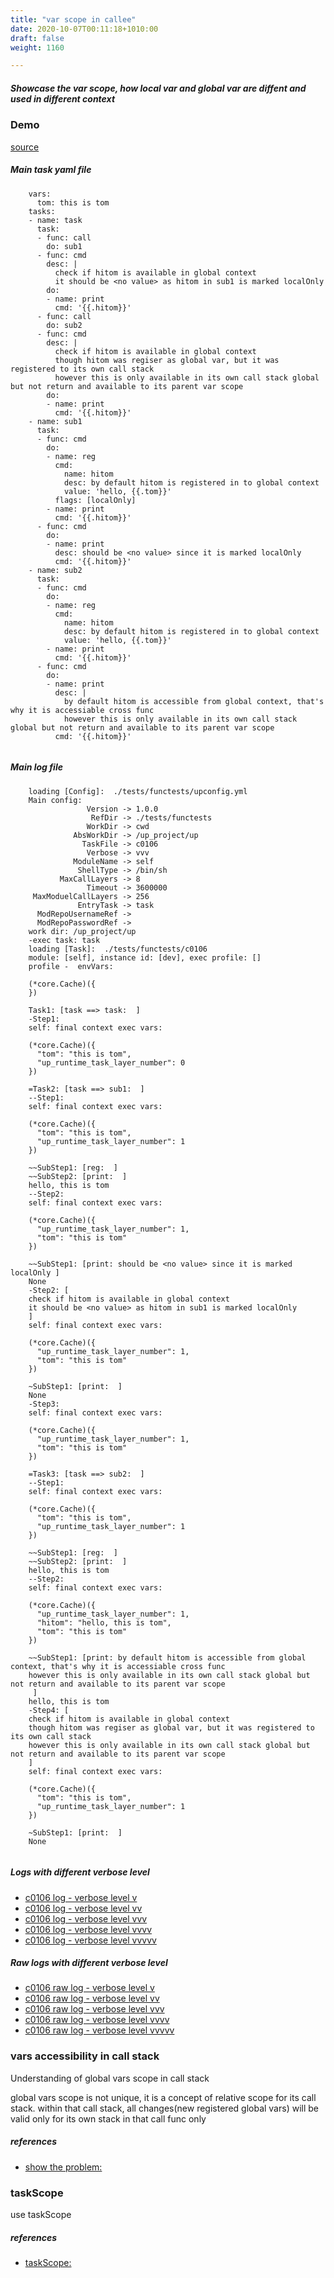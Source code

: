 ```yaml
---
title: "var scope in callee"
date: 2020-10-07T00:11:18+1010:00
draft: false
weight: 1160

---
```


##### Showcase the var scope, how local var and global var are diffent and used in different context


### Demo








[source](https://github.com/upcmd/up/blob/master/tests/functests/c0106.yml)

##### Main task yaml file
```
    vars:
      tom: this is tom
    tasks:
    - name: task
      task:
      - func: call
        do: sub1
      - func: cmd
        desc: |
          check if hitom is available in global context
          it should be <no value> as hitom in sub1 is marked localOnly
        do:
        - name: print
          cmd: '{{.hitom}}'
      - func: call
        do: sub2
      - func: cmd
        desc: |
          check if hitom is available in global context
          though hitom was regiser as global var, but it was registered to its own call stack
          however this is only available in its own call stack global but not return and available to its parent var scope
        do:
        - name: print
          cmd: '{{.hitom}}'
    - name: sub1
      task:
      - func: cmd
        do:
        - name: reg
          cmd:
            name: hitom
            desc: by default hitom is registered in to global context
            value: 'hello, {{.tom}}'
          flags: [localOnly]
        - name: print
          cmd: '{{.hitom}}'
      - func: cmd
        do:
        - name: print
          desc: should be <no value> since it is marked localOnly
          cmd: '{{.hitom}}'
    - name: sub2
      task:
      - func: cmd
        do:
        - name: reg
          cmd:
            name: hitom
            desc: by default hitom is registered in to global context
            value: 'hello, {{.tom}}'
        - name: print
          cmd: '{{.hitom}}'
      - func: cmd
        do:
        - name: print
          desc: |
            by default hitom is accessible from global context, that's why it is accessiable cross func
            however this is only available in its own call stack global but not return and available to its parent var scope
          cmd: '{{.hitom}}'
    
```
##### Main log file
```
    loading [Config]:  ./tests/functests/upconfig.yml
    Main config:
                 Version -> 1.0.0
                  RefDir -> ./tests/functests
                 WorkDir -> cwd
              AbsWorkDir -> /up_project/up
                TaskFile -> c0106
                 Verbose -> vvv
              ModuleName -> self
               ShellType -> /bin/sh
           MaxCallLayers -> 8
                 Timeout -> 3600000
     MaxModuelCallLayers -> 256
               EntryTask -> task
      ModRepoUsernameRef -> 
      ModRepoPasswordRef -> 
    work dir: /up_project/up
    -exec task: task
    loading [Task]:  ./tests/functests/c0106
    module: [self], instance id: [dev], exec profile: []
    profile -  envVars:
    
    (*core.Cache)({
    })
    
    Task1: [task ==> task:  ]
    -Step1:
    self: final context exec vars:
    
    (*core.Cache)({
      "tom": "this is tom",
      "up_runtime_task_layer_number": 0
    })
    
    =Task2: [task ==> sub1:  ]
    --Step1:
    self: final context exec vars:
    
    (*core.Cache)({
      "tom": "this is tom",
      "up_runtime_task_layer_number": 1
    })
    
    ~~SubStep1: [reg:  ]
    ~~SubStep2: [print:  ]
    hello, this is tom
    --Step2:
    self: final context exec vars:
    
    (*core.Cache)({
      "up_runtime_task_layer_number": 1,
      "tom": "this is tom"
    })
    
    ~~SubStep1: [print: should be <no value> since it is marked localOnly ]
    None
    -Step2: [
    check if hitom is available in global context
    it should be <no value> as hitom in sub1 is marked localOnly
    ]
    self: final context exec vars:
    
    (*core.Cache)({
      "up_runtime_task_layer_number": 1,
      "tom": "this is tom"
    })
    
    ~SubStep1: [print:  ]
    None
    -Step3:
    self: final context exec vars:
    
    (*core.Cache)({
      "up_runtime_task_layer_number": 1,
      "tom": "this is tom"
    })
    
    =Task3: [task ==> sub2:  ]
    --Step1:
    self: final context exec vars:
    
    (*core.Cache)({
      "tom": "this is tom",
      "up_runtime_task_layer_number": 1
    })
    
    ~~SubStep1: [reg:  ]
    ~~SubStep2: [print:  ]
    hello, this is tom
    --Step2:
    self: final context exec vars:
    
    (*core.Cache)({
      "up_runtime_task_layer_number": 1,
      "hitom": "hello, this is tom",
      "tom": "this is tom"
    })
    
    ~~SubStep1: [print: by default hitom is accessible from global context, that's why it is accessiable cross func
    however this is only available in its own call stack global but not return and available to its parent var scope
     ]
    hello, this is tom
    -Step4: [
    check if hitom is available in global context
    though hitom was regiser as global var, but it was registered to its own call stack
    however this is only available in its own call stack global but not return and available to its parent var scope
    ]
    self: final context exec vars:
    
    (*core.Cache)({
      "tom": "this is tom",
      "up_runtime_task_layer_number": 1
    })
    
    ~SubStep1: [print:  ]
    None
    
```


##### Logs with different verbose level
* [c0106 log - verbose level v](../../logs/c0106_v)
* [c0106 log - verbose level vv](../../logs/c0106_vv)
* [c0106 log - verbose level vvv](../../logs/c0106_vvvv)
* [c0106 log - verbose level vvvv](../../logs/c0106_vvvv)
* [c0106 log - verbose level vvvvv](../../logs/c0106_vvvvv)

##### Raw logs with different verbose level
* [c0106 raw log - verbose level v](../../reflogs/c0106_v.log)
* [c0106 raw log - verbose level vv](../../reflogs/c0106_vv.log)
* [c0106 raw log - verbose level vvv](../../reflogs/c0106_vvv.log)
* [c0106 raw log - verbose level vvvv](../../reflogs/c0106_vvvv.log)
* [c0106 raw log - verbose level vvvvv](../../reflogs/c0106_vvvvv.log)







### vars accessibility in call stack


Understanding of global vars scope in call stack

global vars scope is not unique, it is a concept of relative scope for its call stack. within that call stack, all changes(new registered global vars) will be valid only for its own stack in that call func only










##### references
* [show the problem:](../../test-debug/c0107)


### taskScope


use taskScope










##### references
* [taskScope:](../../test-debug/c0108)


